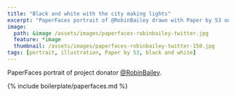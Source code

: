 ```yaml
---
title: "Black and white with the city making lights"
excerpt: "PaperFaces portrait of @RobinBailey drawn with Paper by 53 on an iPad."
image: 
  path: &image /assets/images/paperfaces-robinbailey-twitter.jpg 
  feature: *image
  thumbnail: /assets/images/paperfaces-robinbailey-twitter-150.jpg
tags: [portrait, illustration, Paper by 53, black and white]
---
```


PaperFaces portrait of project donator [@RobinBailey](https://twitter.com/RobinBailey).

{% include boilerplate/paperfaces.md %}
